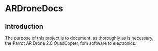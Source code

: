ARDroneDocs
===========

## Introduction

The purpose of this project is to document, as thoroughly as is necessary, the Parrot AR Drone 2.0 QuadCopter, fom software to electronics.

